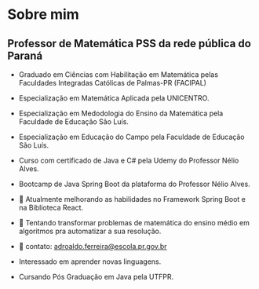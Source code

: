 # Sobre mim

## Professor de Matemática PSS da rede pública do Paraná
- Graduado em Ciências com Habilitação em Matemática pelas Faculdades Integradas Católicas de Palmas-PR (FACIPAL)
- Especialização em Matemática Aplicada pela UNICENTRO.
- Especialização em Medodologia do Ensino da Matemática pela Faculdade de Educação São Luís.
- Especialização em Educação do Campo pela Faculdade de Educação São Luís.
-  Curso com certificado de Java e C# pela Udemy do Professor Nélio Alves.
- Bootcamp de Java Spring Boot da plataforma do Professor Nélio Alves. 

- 🌱 Atualmente melhorando as habilidades no Framework Spring Boot e na Biblioteca React.
- 🔭 Tentando transformar problemas de matemática do ensino médio em algoritmos pra automatizar a sua resolução.
- 💬 contato: adroaldo.ferreira@escola.pr.gov.br
- Interessado em aprender novas linguagens.
- Cursando Pós Graduação em Java pela UTFPR. 


<!--
**hygino82/hygino82** is a ✨ _special_ ✨ repository because its `README.md` (this file) appears on your GitHub profile.

Here are some ideas to get you started:

- 🔭 I’m currently working on ...
- 🌱 I’m currently learning ...
- 👯 I’m looking to collaborate on ...
- 🤔 I’m looking for help with ...
- 💬 Ask me about ...
- 📫 How to reach me: ...
- 😄 Pronouns: ...
- ⚡ Fun fact: ...
-->
